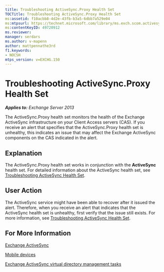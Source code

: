 ```yaml
---
title: Troubleshooting ActiveSync.Proxy Health Set
TOCTitle: Troubleshooting ActiveSync.Proxy Health Set
ms:assetid: f10acbb8-4d2e-43fb-b3a5-6dbb7a529e04
ms:mtpsurl: https://technet.microsoft.com/library/ms.exch.scom.activesync.proxy(v=EXCHG.150)
ms:contentKeyID: 49720912
ms.reviewer: 
manager: serdars
ms.author: v-mapenn
author: mattpennathe3rd
f1.keywords:
- NOCSH
mtps_version: v=EXCHG.150
---
```


# Troubleshooting ActiveSync.Proxy Health Set

_**Applies to:** Exchange Server 2013_

The ActiveSync.Proxy health set monitors the health of the Exchange ActiveSync infrastructure on your Client Access servers (CAS). If you receive an alert that specifies that the ActiveSync.Proxy health set is unhealthy, this indicates an issue that may affect the Exchange ActiveSync components on the CAS indicated in the alert.

## Explanation

The ActiveSync.Proxy health set works in conjunction with the **ActiveSync** health set. For detailed information about the ActiveSync health set, see [Troubleshooting ActiveSync Health Set](troubleshooting-activesync-health-set.md).

## User Action

The ActiveSync service might have been able to recover after it issued the alert. Therefore, when you receive an alert that indicates that the ActiveSync health set is unhealthy, first verify that the issue still exists. For more information, see [Troubleshooting ActiveSync Health Set](troubleshooting-activesync-health-set.md).

## For More Information

[Exchange ActiveSync](https://technet.microsoft.com/library/aa998357\(v=exchg.150\))

[Mobile devices](https://technet.microsoft.com/library/bb232129\(v=exchg.150\))

[Exchange ActiveSync virtual directory management tasks](https://technet.microsoft.com/library/bb125170\(v=exchg.150\))
